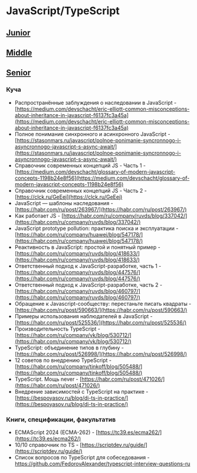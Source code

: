 # JavaScript/TypeScript

## [Junior](JS_TS/Junior.md)

## [Middle](JS_TS/Middle.md)

## [Senior](JS_TS/Senior.md)

### Куча

- Распространённые заблуждения о наследовании в JavaScript - [https://medium.com/devschacht/eric-elliott-common-misconceptions-about-inheritance-in-javascript-f6137fc3a45a](https://medium.com/devschacht/eric-elliott-common-misconceptions-about-inheritance-in-javascript-f6137fc3a45a)
- Полное понимание синхронного и асинхронного JavaScript - [https://stasonmars.ru/javascript/polnoe-ponimanie-syncronnogo-i-asyncronnogo-javascript-s-async-await/](https://stasonmars.ru/javascript/polnoe-ponimanie-syncronnogo-i-asyncronnogo-javascript-s-async-await/)
- Справочник современных концепций JS - Часть 1 - [https://medium.com/devschacht/glossary-of-modern-javascript-concepts-1198b24e8f56](https://medium.com/devschacht/glossary-of-modern-javascript-concepts-1198b24e8f56)
- Справочник современных концепций JS - Часть 2 - [https://clck.ru/GeEej](https://clck.ru/GeEej)
- JavaScript — шаблоны наследования - [https://habr.com/ru/post/263967/](https://habr.com/ru/post/263967/)
- Как работает JS - [https://habr.com/ru/company/ruvds/blog/337042/](https://habr.com/ru/company/ruvds/blog/337042/)
- JavaScript prototype pollution: практика поиска и эксплуатации - [https://habr.com/ru/company/huawei/blog/547178/](https://habr.com/ru/company/huawei/blog/547178/)
- Реактивность в JavaScript: простой и понятный пример - [https://habr.com/ru/company/ruvds/blog/418633/](https://habr.com/ru/company/ruvds/blog/418633/)
- Ответственный подход к JavaScript-разработке, часть 1 - [https://habr.com/ru/company/ruvds/blog/447576/](https://habr.com/ru/company/ruvds/blog/447576/)
- Ответственный подход к JavaScript-разработке, часть 2 - [https://habr.com/ru/company/ruvds/blog/460797/](https://habr.com/ru/company/ruvds/blog/460797/)
- Обращение к Javascript-сообществу: перестаньте писать квадраты - [https://habr.com/ru/post/590663/](https://habr.com/ru/post/590663/)
- Примеры использования наблюдателей в JavaScript - [https://habr.com/ru/post/525536/](https://habr.com/ru/post/525536/)
- Производительность TypeScript - [https://habr.com/ru/company/vk/blog/530712/](https://habr.com/ru/company/vk/blog/530712/)
- TypeScript: объединение типов в глубину - [https://habr.com/ru/post/526998/](https://habr.com/ru/post/526998/)
- 12 советов по внедрению TypeScript - [https://habr.com/ru/company/tinkoff/blog/505488/](https://habr.com/ru/company/tinkoff/blog/505488/)
- TypeScript. Мощь never - [https://habr.com/ru/post/471026/](https://habr.com/ru/post/471026/)
- Внедрение зависимостей с TypeScript на практике - [https://bespoyasov.ru/blog/di-ts-in-practice/](https://bespoyasov.ru/blog/di-ts-in-practice/)

### Книги, спецификации, факультатив

- ECMAScript 2024 (ECMA-262) - [https://tc39.es/ecma262/](https://tc39.es/ecma262/)
- 10/10 справочник по TS - [https://scriptdev.ru/guide/](https://scriptdev.ru/guide/)
- Список вопросов по TypeScript для собеседования - https://github.com/FedorovAlexander/typescript-interview-questions-ru